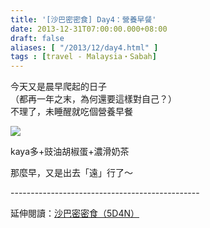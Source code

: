 ```yaml
---
title: '[沙巴密密食] Day4：營養早餐'
date: 2013-12-31T07:00:00.000+08:00
draft: false
aliases: [ "/2013/12/day4.html" ]
tags : [travel - Malaysia・Sabah]
---
```


今天又是晨早爬起的日子  
（都再一年之末，為何還要這樣對自己？）  
不理了，未睡醒就吃個營養早餐  

![](/images/sabah4a.jpg)

kaya多+豉油胡椒蛋+濃滑奶茶  
  
  
  
那麼早，又是出去「遠」行了～  
  
\-----------------------------------------------  
  
延伸閱讀：[沙巴密密食（5D4N）](https://hidie.net/sabah5d4n/)
